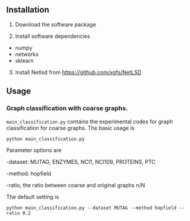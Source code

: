 
## Installation
1. Download the software package

2. Install software dependencies
- numpy
- networkx
- sklearn

3. Install Netlsd from https://github.com/xgfs/NetLSD


## Usage

### Graph classification with coarse graphs.

`main_classification.py` contains the experimental codes for graph classification for coarse graphs. 
The basic usage is 

```
python main_classification.py
```

Parameter options are

-dataset: MUTAG, ENZYMES, NCI1, NCI109, PROTEINS, PTC

-method: hopfield

-ratio, the ratio between coarse and original graphs n/N

The default setting is 
```
python main_classification.py --dataset MUTAG --method hopfield --ratio 0.2
```







